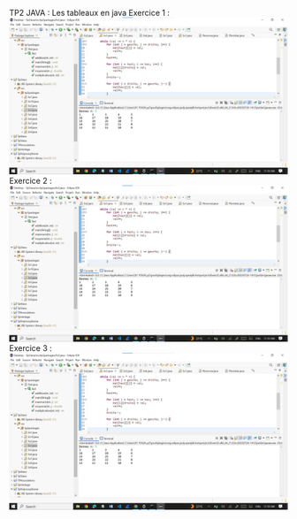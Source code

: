 TP2 JAVA :
Les tableaux en java 
Exercice 1 :
![image alt](https://github.com/laouysalma/Tp2Java/blob/main/image.png?raw=true)
Exercice 2 :
![image alt](https://github.com/laouysalma/Tp2Java/blob/main/image.png?raw=true)
Exercice 3 :
![image alt](https://github.com/laouysalma/Tp2Java/blob/main/image.png?raw=true)

